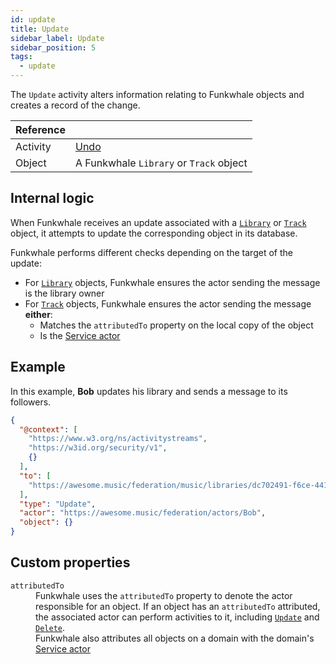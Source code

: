 ```yaml
---
id: update
title: Update
sidebar_label: Update
sidebar_position: 5
tags:
  - update
---
```


The `Update` activity alters information relating to Funkwhale objects and creates a record of the change.

| Reference |                                                                    |
| --------- | ------------------------------------------------------------------ |
| Activity  | [Undo](https://www.w3.org/TR/activitypub/#update-activity-inbox) |
| Object    | A Funkwhale `Library` or `Track` object                              |

## Internal logic

When Funkwhale receives an update associated with a [`Library`](../objects/library) or [`Track`](../objects/track) object, it attempts to update the corresponding object in its database.

Funkwhale performs different checks depending on the target of the update:

- For [`Library`](../objects/library) objects, Funkwhale ensures the actor sending the message is the library owner
- For [`Track`](../objects/track) objects, Funkwhale ensures the actor sending the message **either**:
  - Matches the `attributedTo` property on the local copy of the object
  - Is the [Service actor](../service-actor)

## Example

In this example, **Bob** updates his library and sends a message to its followers.

```json
{
  "@context": [
    "https://www.w3.org/ns/activitystreams",
    "https://w3id.org/security/v1",
    {}
  ],
  "to": [
    "https://awesome.music/federation/music/libraries/dc702491-f6ce-441b-9da0-cecbed08bcc6/followers"
  ],
  "type": "Update",
  "actor": "https://awesome.music/federation/actors/Bob",
  "object": {}
}
```

## Custom properties

<dl>
   <dt><code>attributedTo</code></dt>
   <dd>Funkwhale uses the <code>attributedTo</code> property to denote the actor responsible for an object. If an object has an <code>attributedTo</code> attributed, the associated actor can perform activities to it, including <a href="update"><code>Update</code></a> and <a href="delete"><code>Delete</code></a>.</dd>
   <dd>Funkwhale also attributes all objects on a domain with the domain's <a href="../service-actor">Service actor</a></dd>
</dl>
